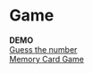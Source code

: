 # Game

<b>DEMO</b>
<br>
 [Guess the number](https://denizkiskanc.github.io/Game-with-Javascript/Guess%20the%20number/)
 <br>
 [Memory Card Game](https://denizkiskanc.github.io/Game-with-Javascript/Memory%20%20Card%20Game)
